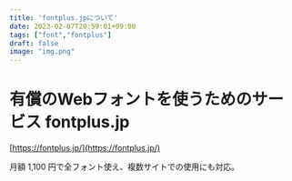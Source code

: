 ```yaml
---
title: 'fontplus.jpについて'
date: 2023-02-07T20:59:01+09:00
tags: ["font","fontplus"]
draft: false
image: "img.png"
---
```


# 有償のWebフォントを使うためのサービス fontplus.jp

[https://fontplus.jp/](https://fontplus.jp/)

月額 1,100 円で全フォント使え、複数サイトでの使用にも対応。